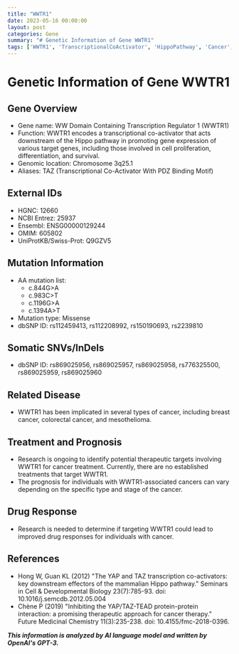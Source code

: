 ```yaml
---
title: "WWTR1"
date: 2023-05-16 00:00:00
layout: post
categories: Gene
summary: "# Genetic Information of Gene WWTR1"
tags: ['WWTR1', 'TranscriptionalCoActivator', 'HippoPathway', 'Cancer', 'Mutation', 'TherapeuticTargets', 'Prognosis', 'DrugResponse']
---
```


# Genetic Information of Gene WWTR1

## Gene Overview
- Gene name: WW Domain Containing Transcription Regulator 1 (WWTR1)
- Function: WWTR1 encodes a transcriptional co-activator that acts downstream of the Hippo pathway in promoting gene expression of various target genes, including those involved in cell proliferation, differentiation, and survival. 
- Genomic location: Chromosome 3q25.1
- Aliases: TAZ (Transcriptional Co-Activator With PDZ Binding Motif)

## External IDs
- HGNC: 12660
- NCBI Entrez: 25937
- Ensembl: ENSG00000129244
- OMIM: 605802
- UniProtKB/Swiss-Prot: Q9GZV5

## Mutation Information
- AA mutation list:
  - c.844G>A
  - c.983C>T
  - c.1196G>A
  - c.1394A>T
- Mutation type: Missense
- dbSNP ID: rs112459413, rs112208992, rs150190693, rs2239810

## Somatic SNVs/InDels
- dbSNP ID: rs869025956, rs869025957, rs869025958, rs776325500, rs869025959, rs869025960

## Related Disease
- WWTR1 has been implicated in several types of cancer, including breast cancer, colorectal cancer, and mesothelioma.

## Treatment and Prognosis
- Research is ongoing to identify potential therapeutic targets involving WWTR1 for cancer treatment. Currently, there are no established treatments that target WWTR1.
- The prognosis for individuals with WWTR1-associated cancers can vary depending on the specific type and stage of the cancer.

## Drug Response
- Research is needed to determine if targeting WWTR1 could lead to improved drug responses for individuals with cancer.

## References
- Hong W, Guan KL (2012) "The YAP and TAZ transcription co-activators: key downstream effectors of the mammalian Hippo pathway." Seminars in Cell & Developmental Biology 23(7):785-93. doi: 10.1016/j.semcdb.2012.05.004
- Chène P (2019) "Inhibiting the YAP/TAZ-TEAD protein-protein interaction: a promising therapeutic approach for cancer therapy." Future Medicinal Chemistry 11(3):235-238. doi: 10.4155/fmc-2018-0396.

**_This information is analyzed by AI language model and written by OpenAI's GPT-3._**